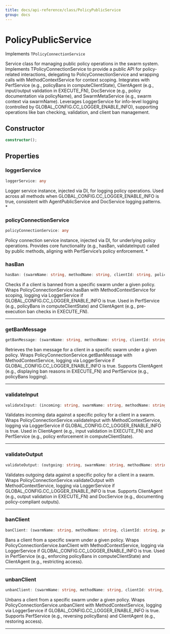 ```yaml
---
title: docs/api-reference/class/PolicyPublicService
group: docs
---
```


# PolicyPublicService

Implements `TPolicyConnectionService`

Service class for managing public policy operations in the swarm system.
Implements TPolicyConnectionService to provide a public API for policy-related interactions, delegating to PolicyConnectionService and wrapping calls with MethodContextService for context scoping.
Integrates with PerfService (e.g., policyBans in computeClientState), ClientAgent (e.g., input/output validation in EXECUTE_FN), DocService (e.g., policy documentation via policyName), and SwarmMetaService (e.g., swarm context via swarmName).
Leverages LoggerService for info-level logging (controlled by GLOBAL_CONFIG.CC_LOGGER_ENABLE_INFO), supporting operations like ban checking, validation, and client ban management.

## Constructor

```ts
constructor();
```

## Properties

### loggerService

```ts
loggerService: any
```

Logger service instance, injected via DI, for logging policy operations.
Used across all methods when GLOBAL_CONFIG.CC_LOGGER_ENABLE_INFO is true, consistent with AgentPublicService and DocService logging patterns.
   *

### policyConnectionService

```ts
policyConnectionService: any
```

Policy connection service instance, injected via DI, for underlying policy operations.
Provides core functionality (e.g., hasBan, validateInput) called by public methods, aligning with PerfService’s policy enforcement.
   *

### hasBan

```ts
hasBan: (swarmName: string, methodName: string, clientId: string, policyName: string) => Promise<boolean>
```

Checks if a client is banned from a specific swarm under a given policy.
Wraps PolicyConnectionService.hasBan with MethodContextService for scoping, logging via LoggerService if GLOBAL_CONFIG.CC_LOGGER_ENABLE_INFO is true.
Used in PerfService (e.g., policyBans in computeClientState) and ClientAgent (e.g., pre-execution ban checks in EXECUTE_FN).
   *    *    *    *

### getBanMessage

```ts
getBanMessage: (swarmName: string, methodName: string, clientId: string, policyName: string) => Promise<string>
```

Retrieves the ban message for a client in a specific swarm under a given policy.
Wraps PolicyConnectionService.getBanMessage with MethodContextService, logging via LoggerService if GLOBAL_CONFIG.CC_LOGGER_ENABLE_INFO is true.
Supports ClientAgent (e.g., displaying ban reasons in EXECUTE_FN) and PerfService (e.g., policyBans logging).
   *    *    *    *

### validateInput

```ts
validateInput: (incoming: string, swarmName: string, methodName: string, clientId: string, policyName: string) => Promise<boolean>
```

Validates incoming data against a specific policy for a client in a swarm.
Wraps PolicyConnectionService.validateInput with MethodContextService, logging via LoggerService if GLOBAL_CONFIG.CC_LOGGER_ENABLE_INFO is true.
Used in ClientAgent (e.g., input validation in EXECUTE_FN) and PerfService (e.g., policy enforcement in computeClientState).
   *    *    *    *    *

### validateOutput

```ts
validateOutput: (outgoing: string, swarmName: string, methodName: string, clientId: string, policyName: string) => Promise<boolean>
```

Validates outgoing data against a specific policy for a client in a swarm.
Wraps PolicyConnectionService.validateOutput with MethodContextService, logging via LoggerService if GLOBAL_CONFIG.CC_LOGGER_ENABLE_INFO is true.
Supports ClientAgent (e.g., output validation in EXECUTE_FN) and DocService (e.g., documenting policy-compliant outputs).
   *    *    *    *    *

### banClient

```ts
banClient: (swarmName: string, methodName: string, clientId: string, policyName: string) => Promise<void>
```

Bans a client from a specific swarm under a given policy.
Wraps PolicyConnectionService.banClient with MethodContextService, logging via LoggerService if GLOBAL_CONFIG.CC_LOGGER_ENABLE_INFO is true.
Used in PerfService (e.g., enforcing policyBans in computeClientState) and ClientAgent (e.g., restricting access).
   *    *    *    *

### unbanClient

```ts
unbanClient: (swarmName: string, methodName: string, clientId: string, policyName: string) => Promise<void>
```

Unbans a client from a specific swarm under a given policy.
Wraps PolicyConnectionService.unbanClient with MethodContextService, logging via LoggerService if GLOBAL_CONFIG.CC_LOGGER_ENABLE_INFO is true.
Supports PerfService (e.g., reversing policyBans) and ClientAgent (e.g., restoring access).
   *    *    *    *
